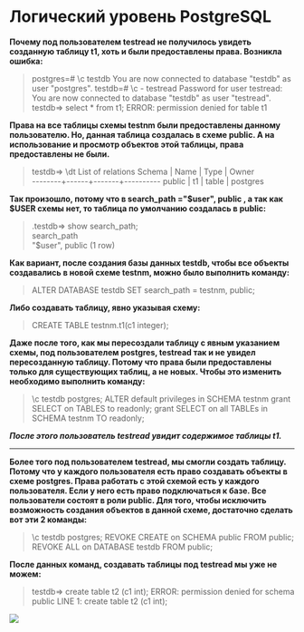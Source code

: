 # Логический уровень PostgreSQL

**Почему под пользователем testread не получилось увидеть созданную таблицу t1, хоть и были предоставлены права. 
Возникла ошибка:**
> postgres=# \c testdb
You are now connected to database "testdb" as user "postgres".
testdb=# \c - testread
Password for user testread: 
You are now connected to database "testdb" as user "testread".
testdb=> select * from t1;
ERROR:  permission denied for table t1

**Права на все таблицы схемы testnm были предоставлены данному пользователю. Но, данная таблица создалась в схеме public. А на использование и просмотр объектов этой таблицы, права предоставлены не были.**
> testdb=> \dt
        List of relations
 Schema | Name | Type  |  Owner   
--------+------+-------+----------
 public | t1   | table | postgres

**Так произошло, потому что в search_path ="$user", public , а так как $USER схемы нет, то таблица по умолчанию создалась в public:**

>.testdb=> show search_path;  
   search_path   
  "$user", public
(1 row)

**Как вариант, после создания базы данных testdb, чтобы все объекты создавались в новой схеме testnm, можно было выполнить команду:**
>ALTER DATABASE testdb SET search_path = testnm, public;

**Либо создавать таблицу, явно указывая схему:**
>CREATE TABLE testnm.t1(c1 integer);

**Даже после того, как мы пересоздали таблицу с явным указанием схемы, под пользователем postgres, testread так и не увидел пересозданную таблицу. Потому что права были предоставлены только для существующих таблиц, а не новых. Чтобы это изменить необходимо выполнить команду:**
>\c testdb postgres; 
   ALTER default privileges in SCHEMA testnm grant SELECT on      TABLES to readonly;
   grant SELECT on all TABLEs in SCHEMA testnm TO readonly;

***После этого пользователь testread увидит содержимое таблицы t1.***

____________________________________________________________
**Более того под пользователем testread, мы смогли создать таблицу. Потому что у каждого пользователя есть право создавать объекты в схеме postgres. Права работать с этой схемой есть у каждого пользователя. Если у него есть право подключаться к базе. Все пользователи состоят в роли public. Для того, чтобы исключить возможность создания объектов в данной схеме, достаточно сделать вот эти 2 команды:**
> \c testdb postgres; 
REVOKE CREATE on SCHEMA public FROM public; 
REVOKE ALL on DATABASE testdb FROM public; 

**После данных команд, создавать таблицы под testread мы уже не можем:**
>testdb=> create table t2 (c1 int);
ERROR:  permission denied for schema public
LINE 1: create table t2 (c1 int);



<img src="https://media.istockphoto.com/id/1316444316/ru/%D0%B2%D0%B5%D0%BA%D1%82%D0%BE%D1%80%D0%BD%D0%B0%D1%8F/%D0%BA%D1%80%D0%B0%D1%81%D0%BD%D1%8B%D0%B9-%D0%B2%D0%B5%D0%BA%D1%82%D0%BE%D1%80-%D0%B8%D0%BB%D0%BB%D1%8E%D1%81%D1%82%D1%80%D0%B0%D1%86%D0%B8%D0%B8-%D0%B1%D0%B0%D0%BD%D0%BD%D0%B5%D1%80-%D0%B2%D0%B0%D0%B6%D0%BD%D0%BE-%D1%81-%D0%B2%D0%BE%D1%81%D0%BA%D0%BB%D0%B8%D1%86%D0%B0%D1%82%D0%B5%D0%BB%D1%8C%D0%BD%D1%8B%D0%BC-%D0%B7%D0%BD%D0%B0%D0%BA%D0%BE%D0%BC.jpg?s=1024x1024&w=is&k=20&c=Xf5mvZVMPSlIhTKdwbqeChQ84tTbV3KOHuHKsfDVnY0=" />
